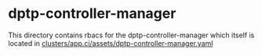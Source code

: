 # dptp-controller-manager

This directory contains rbacs for the dptp-controller-manager which itself is located in [clusters/app.ci/assets/dptp-controller-manager.yaml](/clusters/app.ci/assets/dptp-controller-manager.yaml)
